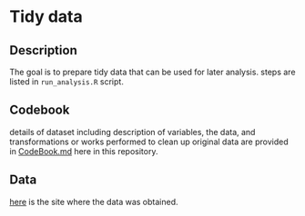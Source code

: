  Tidy data
=============
## Description
  The goal is to prepare tidy data that can be used for later analysis. steps are listed in `run_analysis.R` script.
## Codebook
  details of dataset including description of variables, the data, and transformations or works performed to clean up original data are provided in [CodeBook.md]() here in this repository.
## Data
  [here](http://archive.ics.uci.edu/ml/datasets/Human+Activity+Recognition+Using+Smartphones) is the site where the data was obtained.
